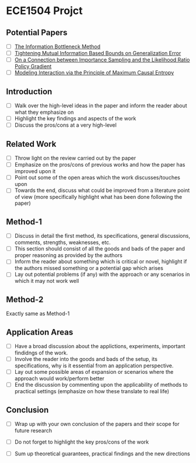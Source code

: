 # ECE1504 Projct

## Potential Papers
- [ ] [The Information Bottleneck Method](https://arxiv.org/pdf/physics/0004057.pdf)
- [ ] [Tightening Mutual Information Based Bounds on Generalization Error](https://sci-hub.do/https://ieeexplore.ieee.org/abstract/document/9080064)
- [ ] [On a Connection between Importance Sampling and the Likelihood Ratio Policy Gradient](https://papers.nips.cc/paper/3922-on-a-connection-between-importance-sampling-and-the-likelihood-ratio-policy-gradient.pdf)
- [ ] [Modeling Interaction via the Principle of Maximum Causal Entropy](https://www.cs.cmu.edu/~bziebart/publications/maximum-causal-entropy.pdf)

## Introduction
- [ ] Walk over the high-level ideas in the paper and inform the reader about what they emphasize on
- [ ] Highlight the key findings and aspects of the work
- [ ] Discuss the pros/cons at a very high-level

## Related Work
- [ ] Throw light on the review carried out by the paper
- [ ] Emphasize on the pros/cons of previous works and how the paper has improved upon it
- [ ] Point out some of the open areas which the work discusses/touches upon
- [ ] Towards the end, discuss what could be improved from a literature point of view (more specifically highlight what has been done following the paper)

## Method-1
- [ ] Discuss in detail the first method, its specifications, general discussions, comments, strengths, weaknesses, etc.
- [ ] This section should consist of all the goods and bads of the paper and proper reasoning as provided by the authors
- [ ] Inform the reader about something which is critical or novel, highlight if the authors missed something or a potential gap which arises
- [ ] Lay out potential problems (if any) with the approach or any scenarios in which it may not work well

## Method-2
Exactly same as Method-1

## Application Areas
- [ ] Have a broad discussion about the applictions, experiments, important findidngs of the work.
- [ ] Involve the reader into the goods and bads of the setup, its specifications, why is it essential from an application perspective.
- [ ] Lay out some possible areas of expansion or scenarios where the approach would work/perform better
- [ ] End the discussion by commenting upon the applicability of methods to practical settings (emphasize on how these translate to real life)

## Conclusion
- [ ] Wrap up with your own conclusion of the papers and their scope for future research
- [ ] Do not forget to highlight the key pros/cons of the work
- [ ] Sum up theoretical guarantees, practical findings and the new directions


